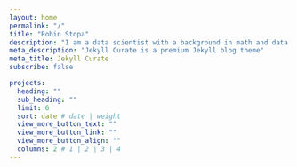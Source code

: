 ```yaml
---
layout: home
permalink: "/"
title: "Robin Stopa"
description: "I am a data scientist with a background in math and data analytics. My previous experience in big healthcare data and consulting helped me develop strong technical skills in python, SQL, and machine learning. I bring empathy and a desire to learn to all teams and projects that I am a part of. Additionally, I am passionate about mentorship for women in STEM fields."
meta_description: "Jekyll Curate is a premium Jekyll blog theme"
meta_title: Jekyll Curate
subscribe: false

projects:
  heading: ""
  sub_heading: ""
  limit: 6
  sort: date # date | weight
  view_more_button_text: ""
  view_more_button_link: ""
  view_more_button_align: ""
  columns: 2 # 1 | 2 | 3 | 4
---
```

